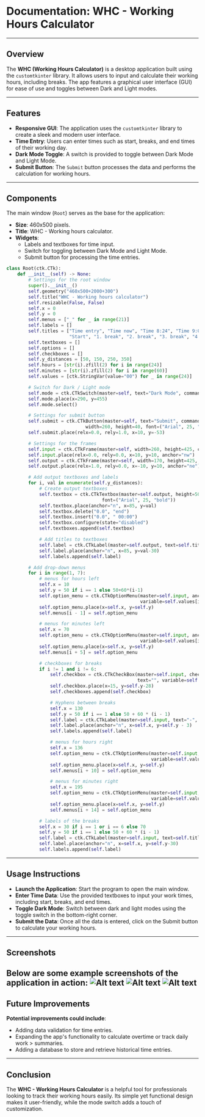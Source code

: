 # Documentation: WHC - Working Hours Calculator

---

## Overview

The **WHC (Working Hours Calculator)** is a desktop application built using the `customtkinter` library. It allows users to input and calculate their working hours, including breaks. The app features a graphical user interface (GUI) for ease of use and toggles between Dark and Light modes.

---

## Features

- **Responsive GUI**: The application uses the `customtkinter` library to create a sleek and modern user interface.
- **Time Entry**: Users can enter times such as start, breaks, and end times of their working day.
- **Dark Mode Toggle**: A switch is provided to toggle between Dark Mode and Light Mode.
- **Submit Button**: The `Submit` button processes the data and performs the calculation for working hours.

---

## Components
The main window (`Root`) serves as the base for the application:
- **Size**: 460x500 pixels.
- **Title**: WHC - Working hours calculator.
- **Widgets**: 
  - Labels and textboxes for time input.
  - Switch for toggling between Dark Mode and Light Mode.
  - Submit button for processing the time entries.

```python
class Root(ctk.CTk):
    def __init__(self) -> None:
        # Settings for the root window
        super().__init__()
        self.geometry("460x500+2000+300")
        self.title("WHC - Working hours calculator")
        self.resizable(False, False)
        self.x = 0
        self.y = 0
        self.menus = ["_" for _ in range(21)]
        self.labels = []
        self.titles = ["Time entry", "Time now", "Time 8:24", "Time 9:00",
                       "Start", "1. break", "2. break", "3. break", "4. break", "End"]
        self.textboxes = []
        self.options = []
        self.checkboxes = []
        self.y_distances = [50, 150, 250, 350]
        self.hours = [str(i).zfill(2) for i in range(24)]
        self.minutes = [str(i).zfill(2) for i in range(60)]
        self.values = [ctk.StringVar(value="00") for _ in range(24)]

        # Switch for Dark / Light mode
        self.mode = ctk.CTkSwitch(master=self, text="Dark Mode", command=Root.mod, font=("Arial", 18, "bold"))
        self.mode.place(x=290, y=455)
        self.mode.select()

        # Settings for submit button
        self.submit = ctk.CTkButton(master=self, text="Submit", command=self.sub, corner_radius=15,
                             width=260, height=40, font=("Arial", 25, "bold"), text_color="white")
        self.submit.place(relx=0.0, rely=1.0, x=10, y=-53)

        # Settings for the frames
        self.input = ctk.CTkFrame(master=self, width=260, height=425, corner_radius=20)
        self.input.place(relx=0.0, rely=0.0, x=10, y=10, anchor="nw")
        self.output = ctk.CTkFrame(master=self, width=170, height=425, corner_radius=20)
        self.output.place(relx=1.0, rely=0.0, x=-10, y=10, anchor="ne")

        # Add output textboxes and labels
        for i, val in enumerate(self.y_distances):
            # Create output textboxes
            self.textbox = ctk.CTkTextbox(master=self.output, height=50, width=100, corner_radius=10,
                                   font=("Arial", 25, "bold"))
            self.textbox.place(anchor="n", x=85, y=val)
            self.textbox.delete("0.0", "end")
            self.textbox.insert("0.0", " 00:00")
            self.textbox.configure(state="disabled")
            self.textboxes.append(self.textbox)

            # Add titles to textboxes
            self.label = ctk.CTkLabel(master=self.output, text=self.titles[i], font=("Arial", 18, "bold"))
            self.label.place(anchor="n", x=85, y=val-30)
            self.labels.append(self.label)

        # Add drop-down menus
        for i in range(1, 7):
            # menus for hours left
            self.x = 10
            self.y = 50 if i == 1 else 50+60*(i-1)
            self.option_menu = ctk.CTkOptionMenu(master=self.input, anchor="n", height=25, width=45, values=self.hours,
                                                 variable=self.values[i-1], font=("Arial", 18, "bold"))
            self.option_menu.place(x=self.x, y=self.y)
            self.menus[i - 1] = self.option_menu

            # menus for minutes left
            self.x = 70
            self.option_menu = ctk.CTkOptionMenu(master=self.input, anchor="n", height=25, width=45, values=self.minutes,
                                                 variable=self.values[i + 5], font=("Arial", 18, "bold"))
            self.option_menu.place(x=self.x, y=self.y)
            self.menus[i + 5] = self.option_menu

            # checkboxes for breaks
            if i != 1 and i != 6:
                self.checkbox = ctk.CTkCheckBox(master=self.input, checkbox_height=18, checkbox_width=18,
                                                text="", variable=self.values[i+18])
                self.checkbox.place(x=15, y=self.y-28)
                self.checkboxes.append(self.checkbox)

                # Hyphens between breaks
                self.x = 130
                self.y = 50 if i == 1 else 50 + 60 * (i - 1)
                self.label = ctk.CTkLabel(master=self.input, text="-", font=("Arial", 20, "bold"))
                self.label.place(anchor="n", x=self.x, y=self.y - 3)
                self.labels.append(self.label)

                # menus for hours right
                self.x = 136
                self.option_menu = ctk.CTkOptionMenu(master=self.input, anchor="n", height=25, width=45, values=self.hours,
                                                     variable=self.values[i + 10], font=("Arial", 18, "bold"))
                self.option_menu.place(x=self.x, y=self.y)
                self.menus[i + 10] = self.option_menu

                # menus for minutes right
                self.x = 195
                self.option_menu = ctk.CTkOptionMenu(master=self.input, anchor="n", height=25, width=45, values=self.minutes,
                                                     variable=self.values[i + 14], font=("Arial", 18, "bold"))
                self.option_menu.place(x=self.x, y=self.y)
                self.menus[i + 14] = self.option_menu

            # labels of the breaks
            self.x = 30 if i == 1 or i == 6 else 70
            self.y = 50 if i == 1 else 50 + 60 * (i - 1)
            self.label = ctk.CTkLabel(master=self.input, text=self.titles[i+3], font=("Arial", 15, "bold"))
            self.label.place(anchor="n", x=self.x, y=self.y-30)
            self.labels.append(self.label)
```

---

## Usage Instructions
- **Launch the Application**: Start the program to open the main window.
- **Enter Time Data**: Use the provided textboxes to input your work times, including start, breaks, and end times.
- **Toggle Dark Mode**: Switch between dark and light modes using the toggle switch in the bottom-right corner.
- **Submit the Data**: Once all the data is entered, click on the Submit button to calculate your working hours.

---

## Screenshots <br />
Below are some example screenshots of the application in action: 
![Alt text](dark.png "a title")
![Alt text](light.png "a title")
![Alt text](optionmenu.png "a title")
---

## Future Improvements
**Potential improvements could include**:
 
- Adding data validation for time entries.
- Expanding the app's functionality to calculate overtime or track daily work > summaries.
- Adding a database to store and retrieve historical time entries.

---

## Conclusion
The **WHC - Working Hours Calculator** is a helpful tool for professionals looking to track their working hours easily. Its simple yet functional design makes it user-friendly, while the mode switch adds a touch of customization.
